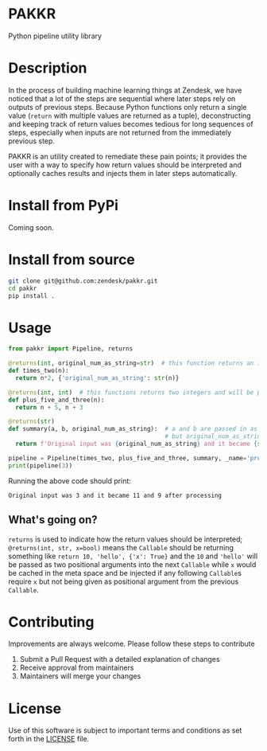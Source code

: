 # PAKKR
Python pipeline utility library

# Description
In the process of building machine learning things at Zendesk, we have noticed that a lot of the steps are sequential where later steps rely on outputs of previous steps. Because Python functions only return a single value (`return` with multiple values are returned as a tuple), deconstructing and keeping track of return values becomes tedious for long sequences of steps, especially when inputs are not returned from the immediately previous step.

PAKKR is an utility created to remediate these pain points; it provides the user with a way to specify how return values should be interpreted and optionally caches results and injects them in later steps automatically.

# Install from PyPi
Coming soon.

# Install from source
```bash
git clone git@github.com:zendesk/pakkr.git
cd pakkr
pip install .
```

# Usage
```python
from pakkr import Pipeline, returns

@returns(int, original_num_as_string=str)  # this function returns an integer and insert original_num_as_string into the meta cache
def times_two(n):
  return n*2, {'original_num_as_string': str(n)}

@returns(int, int)  # this functions returns two integers and will be passed on as two arguments
def plus_five_and_three(n):
  return n + 5, n + 3

@returns(str)
def summary(a, b, original_num_as_string):  # a and b are passed in as positional arguments,
                                            # but original_num_as_string would be injected from the meta cache
  return f'Original input was {original_num_as_string} and it became {str(a)} and {str(b)} after processing'

pipeline = Pipeline(times_two, plus_five_and_three, summary, _name='process_int')
print(pipeline(3))
```
Running the above code should print:
```
Original input was 3 and it became 11 and 9 after processing
```

## What's going on?
`returns` is used to indicate how the return values should be interpreted; `@returns(int, str, x=bool)` means the `Callable` should be returning something like `return 10, 'hello', {'x': True}` and the `10` and `'hello'` will be passed as two positional arguments into the next `Callable` while `x` would be cached in the meta space and be injected if any following `Callable`s require `x` but not being given as positional argument from the previous `Callable`.


# Contributing
Improvements are always welcome. Please follow these steps to contribute

1. Submit a Pull Request with a detailed explanation of changes
2. Receive approval from maintainers
3. Maintainers will merge your changes

# License
Use of this software is subject to important terms and conditions as set forth in the [LICENSE](https://github.com/zendesk/pakkr/blob/master/LICENSE) file.
